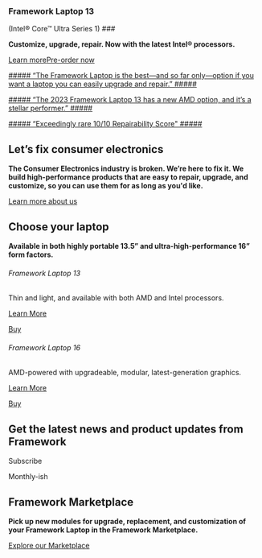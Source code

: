 ### Framework Laptop 13
(Intel® Core™ Ultra Series 1) ###

**Customize, upgrade, repair. Now with the latest Intel® processors.**

[Learn more](/de/en/products/laptop13-diy-intel-ultra-1)[Pre-order now](/de/en/products/laptop13-diy-intel-ultra-1/configuration/new)

[##### “The Framework Laptop is the best—and so far only—option if you want a laptop you can easily upgrade and repair.” #####](https://www.nytimes.com/wirecutter/reviews/best-laptops/#the-most-repairable-laptop)

[##### “The 2023 Framework Laptop 13 has a new AMD option, and it’s a stellar performer.” #####](https://www.theverge.com/23911664/framework-laptop-13-2023-amd-review)

[##### “Exceedingly rare 10/10 Repairability Score" #####](https://www.youtube.com/watch?v=AV2umY3R0vw)

Let’s fix consumer electronics
----------

**The Consumer Electronics industry is broken. We’re here to fix it. We build high-performance products that are easy to repair, upgrade, and customize, so you can use them for as long as you'd like.**

[Learn more about us](/about)

Choose your laptop
----------

**Available in both highly portable 13.5” and ultra-high-performance 16” form factors.**

[](/products/laptop13-diy-intel-ultra-1/configuration/new)

###### Framework Laptop 13 ######

Thin and light, and available with both AMD and Intel processors.

[Learn More](/products/laptop13-diy-intel-ultra-1)

[Buy](/products/laptop13-diy-intel-ultra-1/configuration/new)

[](/products/laptop16-diy-amd-7040/configuration/new)

###### Framework Laptop 16 ######

AMD-powered with upgradeable, modular, latest-generation graphics.

[Learn More](/products/laptop16-diy-amd-7040)

[Buy](/products/laptop16-diy-amd-7040/configuration/new)

Get the latest news and product updates from Framework
----------

Subscribe

Monthly-ish

Framework Marketplace
----------

**Pick up new modules for upgrade, replacement, and customization of your Framework Laptop in the Framework Marketplace.**

[Explore our Marketplace](/de/en/marketplace)
